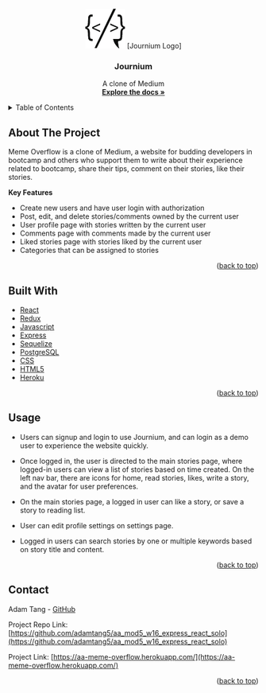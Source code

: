 <div id="top"></div>

<!-- PROJECT LOGO -->
<br />
<div align="center">
  <!-- <a href="https://github.com/adamtang5/aa_mod4_meme_overflow_project"> -->
    <img src="frontend/public/images/icons/journium-logo.png" alt="Logo" width="80" height="80">
  [Journium Logo]
  </a>

<h3 align="center">Journium</h3>

  <p align="center">
    A clone of Medium
    <br />
    <a href="https://aa-meme-overflow.herokuapp.com/"><strong>Explore the docs »</strong></a>
    <br />
  </p>
</div>



<!-- TABLE OF CONTENTS -->
<details>
  <summary>Table of Contents</summary>
  <ol>
    <li>
      <a href="#about-the-project">About The Project</a>
      <ul>
        <li><a href="#key-features">Key Features</a></li>
      </ul>
    </li>
    <li><a href="#build-with">Built With</a></li>
    <li><a href="#usage">Usage</a></li>
    <li><a href="#contact">Contact</a></li>
  </ol>
</details>



<!-- ABOUT THE PROJECT -->
## About The Project

Meme Overflow is a clone of Medium, a website for budding developers in bootcamp and others who support them to write about their experience related to bootcamp, share their tips, comment on their stories, like their stories.

<!--  <img src="public/icons/mainpage-login-ss.png" width=auto height=auto> -->


**Key Features**
* Create new users and have user login with authorization
* Post, edit, and delete stories/comments owned by the current user
* User profile page with stories written by the current user
* Comments page with comments made by the current user
* Liked stories page with stories liked by the current user
* Categories that can be assigned to stories

<p align="right">(<a href="#top">back to top</a>)</p>


<!-- BUILT WITH -->
## Built With

* [React](https://reactjs.org/)
* [Redux](https://redux.js.org/)
* [Javascript](https://www.javascript.com)
* [Express](http://expressjs.com)
* [Sequelize](https://sequelize.org/v5/manual/)
* [PostgreSQL](https://www.postgresql.org/docs/)
* [CSS](https://developer.mozilla.org/en-US/docs/Web/CSS)
* [HTML5](https://developer.mozilla.org/en-US/docs/Glossary/HTML5)
* [Heroku](https://www.heroku.com)



<p align="right">(<a href="#top">back to top</a>)</p>



<!-- USAGE EXAMPLES -->
## Usage

* Users can signup and login to use Journium, and can login as a demo user to experience the website quickly.

<!--  <img src="public/icons/login-page.png" width=auto height=auto> -->



* Once logged in, the user is directed to the main stories page, where logged-in users can view a list of stories based on time created. On the left nav bar, there are icons for home, read stories, likes, write a story, and the avatar for user preferences.

<!--  <img src="public/icons/mainpage-login-ss.png" width=auto height=auto> -->



* On the main stories page, a logged in user can like a story, or save a story to reading list.

<!--  <img src="public/icons/question-answer-comment-ss.png" width=auto height=auto> -->



* User can edit profile settings on settings page.

<!-- <img src="public/icons/profile-page.png" width=auto height=auto> -->



* Logged in users can search stories by one or multiple keywords based on story title and content.


<!-- <img src="public/icons/search-keyword.png" width=auto height=auto> -->



<p align="right">(<a href="#top">back to top</a>)</p>





<!-- CONTACT -->
## Contact

Adam Tang - [GitHub](https://github.com/adamtang5)

Project Repo Link: [https://github.com/adamtang5/aa_mod5_w16_express_react_solo](https://github.com/adamtang5/aa_mod5_w16_express_react_solo)

Project Link: [https://aa-meme-overflow.herokuapp.com/](https://aa-meme-overflow.herokuapp.com/)

<p align="right">(<a href="#top">back to top</a>)</p>
